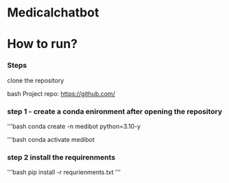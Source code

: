 # Medicalchatbot

# How to run?
### Steps

clone the repository

bash
Project repo: https://github.com/

###  step 1 - create a conda enironment after opening the repository

'''bash
conda create -n  medibot python=3.10-y

'''bash
conda activate medibot

### step 2 install the requirenments
'''bash
pip install -r requrienments.txt
'''


